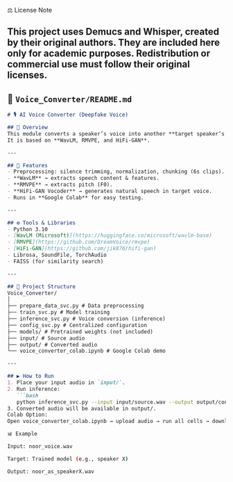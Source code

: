 ⚖️ License Note

This project uses Demucs and Whisper, created by their original authors.
They are included here only for academic purposes. Redistribution or commercial use must follow their original licenses.
---

## 🔹 `Voice_Converter/README.md`

```markdown
# 🎙️ AI Voice Converter (Deepfake Voice)

## 📌 Overview
This module converts a speaker’s voice into another **target speaker’s voice** using AI models.  
It is based on **WavLM, RMVPE, and HiFi-GAN**.

---

## 🚀 Features
- Preprocessing: silence trimming, normalization, chunking (6s clips).
- **WavLM** → extracts speech content & features.
- **RMVPE** → extracts pitch (F0).
- **HiFi-GAN Vocoder** → generates natural speech in target voice.
- Runs in **Google Colab** for easy testing.

---

## ⚙️ Tools & Libraries
- Python 3.10
- [WavLM (Microsoft)](https://huggingface.co/microsoft/wavlm-base)
- [RMVPE](https://github.com/DreamVoice/rmvpe)
- [HiFi-GAN](https://github.com/jik876/hifi-gan)
- Librosa, SoundFile, TorchAudio
- FAISS (for similarity search)

---

## 📂 Project Structure
Voice_Converter/
│
├── prepare_data_svc.py # Data preprocessing
├── train_svc.py # Model training
├── inference_svc.py # Voice conversion (inference)
├── config_svc.py # Centralized configuration
├── models/ # Pretrained weights (not included)
├── input/ # Source audio
├── output/ # Converted audio
└── voice_converter_colab.ipynb # Google Colab demo

---

## ▶️ How to Run
1. Place your input audio in `input/`.
2. Run inference:
   ```bash
   python inference_svc.py --input input/source.wav --output output/converted.wav
3. Converted audio will be available in output/.
Colab Option:
Open voice_converter_colab.ipynb → upload audio → run all cells → download converted file.

📊 Example

Input: noor_voice.wav

Target: Trained model (e.g., speaker X)

Output: noor_as_speakerX.wav
